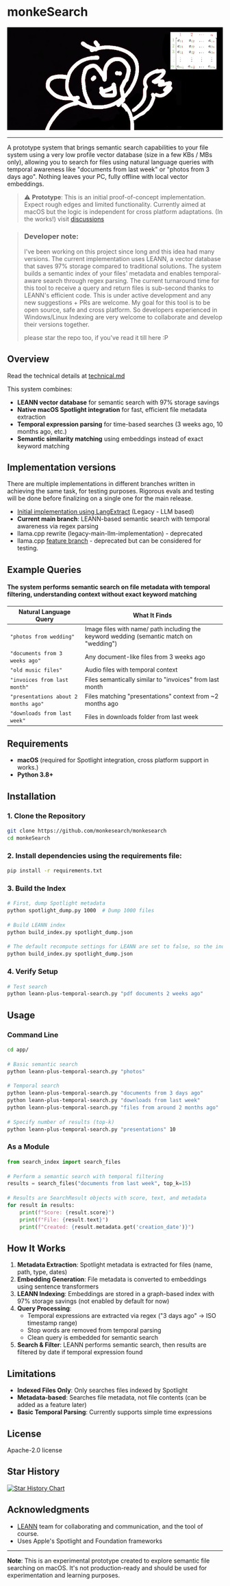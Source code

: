 # monkeSearch

![logo](src/fin.jpg)

---

A prototype system that brings semantic search capabilities to your file system using a very low profile vector database (size in a few KBs / MBs only), allowing you to search for files using natural language queries with temporal awareness like "documents from last week" or "photos from 3 days ago". Nothing leaves your PC, fully offline with local vector embeddings.


> ⚠️ **Prototype**: This is an initial proof-of-concept implementation. Expect rough edges and limited functionality.
> Currently aimed at macOS but the logic is independent for cross platform adaptations. (In the works!) visit [discussions](https://github.com/monkesearch/monkeSearch/discussions/8)

> ### Developer note:
> I've been working on this project since long and this idea had many versions. The current implementation uses LEANN, a vector database that saves 97% storage compared to traditional solutions. The system builds a semantic index of your files' metadata and enables temporal-aware search through regex parsing.
> The current turnaround time for this tool to receive a query and return files is sub-second thanks to LEANN's efficient code. This is under active
> development and any new suggestions + PRs are welcome. My goal for this tool is to be open source, safe and cross platform. So developers experienced in Windows/Linux Indexing are
> very welcome to collaborate and develop their versions together.
>
> 
> please star the repo too, if you've read it till here :P

## Overview
Read the technical details at [technical.md](src/technical.md)

This system combines:
- **LEANN vector database** for semantic search with 97% storage savings
- **Native macOS Spotlight integration** for fast, efficient file metadata extraction
- **Temporal expression parsing** for time-based searches (3 weeks ago, 10 months ago, etc.)
- **Semantic similarity matching** using embeddings instead of exact keyword matching

## Implementation versions
There are multiple implementations in different branches written in achieving the same task, for testing purposes. Rigorous evals and testing will be done before finalizing on a single one for the main release.

- [Initial implementation using LangExtract](https://github.com/monkesearch/monkeSearch/tree/feature/llama-cpp-support) (Legacy - LLM based)
- **Current main branch**: LEANN-based semantic search with temporal awareness via regex parsing
- llama.cpp rewrite (legacy-main-llm-implementation) - deprecated
- llama.cpp [feature branch](https://github.com/monkesearch/monkeSearch/tree/feature/chunking) - deprecated but can be considered for testing.

## Example Queries
#### The system performs semantic search on file metadata with temporal filtering, understanding context without exact keyword matching

| Natural Language Query | What It Finds |
|------------------------|---------------|
| `"photos from wedding"` | Image files with name/ path including the keyword wedding (semantic match on "wedding") |
| `"documents from 3 weeks ago"` | Any document-like files from 3 weeks ago |
| `"old music files"` | Audio files with temporal context |
| `"invoices from last month"` | Files semantically similar to "invoices" from last month |
| `"presentations about 2 months ago"` | Files matching "presentations" context from ~2 months ago |
| `"downloads from last week"` | Files in downloads folder from last week |

## Requirements

- **macOS** (required for Spotlight integration, cross platform support in works.)
- **Python 3.8+**

## Installation

### 1. Clone the Repository
```bash
git clone https://github.com/monkesearch/monkesearch
cd monkeSearch
```

### 2. Install dependencies using the requirements file:
```bash
pip install -r requirements.txt
```


### 3. Build the Index
```bash
# First, dump Spotlight metadata
python spotlight_dump.py 1000  # Dump 1000 files

# Build LEANN index
python build_index.py spotlight_dump.json

# The default recompute settings for LEANN are set to false, so the index size might be comparatively large.
python build_index.py spotlight_dump.json
```

### 4. Verify Setup
```bash
# Test search
python leann-plus-temporal-search.py "pdf documents 2 weeks ago"
```

## Usage

### Command Line
```bash
cd app/

# Basic semantic search
python leann-plus-temporal-search.py "photos"

# Temporal search
python leann-plus-temporal-search.py "documents from 3 days ago"
python leann-plus-temporal-search.py "downloads from last week"
python leann-plus-temporal-search.py "files from around 2 months ago"

# Specify number of results (top-k)
python leann-plus-temporal-search.py "presentations" 10
```

### As a Module
```python
from search_index import search_files

# Perform a semantic search with temporal filtering
results = search_files("documents from last week", top_k=15)

# Results are SearchResult objects with score, text, and metadata
for result in results:
    print(f"Score: {result.score}")
    print(f"File: {result.text}")
    print(f"Created: {result.metadata.get('creation_date')}")
```

## How It Works

1. **Metadata Extraction**: Spotlight metadata is extracted for files (name, path, type, dates)
2. **Embedding Generation**: File metadata is converted to embeddings using sentence transformers
3. **LEANN Indexing**: Embeddings are stored in a graph-based index with 97% storage savings (not enabled by default for now)
4. **Query Processing**: 
   - Temporal expressions are extracted via regex ("3 days ago" → ISO timestamp range)
   - Stop words are removed from temporal parsing
   - Clean query is embedded for semantic search
5. **Search & Filter**: LEANN performs semantic search, then results are filtered by date if temporal expression found

## Limitations

- **Indexed Files Only**: Only searches files indexed by Spotlight
- **Metadata-based**: Searches file metadata, not file contents (can be added as a feature later)
- **Basic Temporal Parsing**: Currently supports simple time expressions

## License

Apache-2.0 license

## Star History

<a href="https://www.star-history.com/#monkesearch/monkeSearch&Date">
 <picture>
   <source media="(prefers-color-scheme: dark)" srcset="https://api.star-history.com/svg?repos=monkesearch/monkeSearch&type=Date&theme=dark" />
   <source media="(prefers-color-scheme: light)" srcset="https://api.star-history.com/svg?repos=monkesearch/monkeSearch&type=Date" />
   <img alt="Star History Chart" src="https://api.star-history.com/svg?repos=monkesearch/monkeSearch&type=Date" />
 </picture>
</a>

## Acknowledgments
- [LEANN](https://github.com/yichuan-w/LEANN) team for collaborating and communication, and the tool of course.
- Uses Apple's Spotlight and Foundation frameworks

---

**Note**: This is an experimental prototype created to explore semantic file searching on macOS. It's not production-ready and should be used for experimentation and learning purposes.